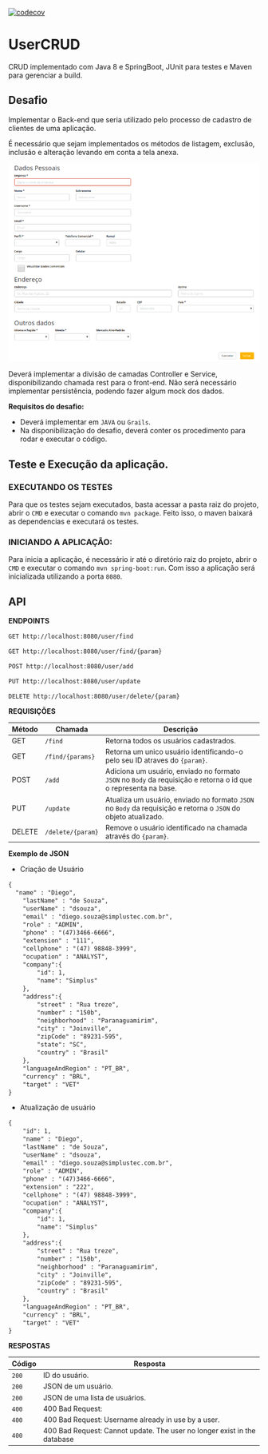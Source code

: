 [![codecov](https://codecov.io/gh/DiegoSouzaDev/UserCRUD/branch/master/graph/badge.svg)](https://codecov.io/gh/DiegoSouzaDev/UserCRUD)

# UserCRUD

CRUD implementado com Java 8 e SpringBoot, JUnit para testes e Maven para gerenciar a build.



## Desafio
Implementar o Back-end que seria utilizado pelo processo de cadastro de clientes de uma aplicação.

É necessário que sejam implementados os métodos de listagem, exclusão, inclusão e alteração levando em conta a tela anexa.

![Alt text](/user.png?raw=true )

Deverá implementar a divisão de camadas Controller e Service, disponibilizando chamada rest para o front-end. 
Não será necessário implementar persistência, podendo fazer algum mock dos dados. 


**Requisitos do desafio:**
* Deverá implementar em `JAVA` ou `Grails`.
* Na disponibilização do desafio, deverá conter os procedimento para rodar e executar o código.


## Teste e Execução da aplicação.

### EXECUTANDO OS TESTES
Para que os testes sejam executados, basta acessar a pasta raiz do projeto, abrir o `CMD` e executar o comando `mvn package`.
Feito isso, o maven baixará as dependencias e executará os testes.

### INICIANDO A APLICAÇÃO:

Para  inicia a aplicação, é necessário ir até o diretório raiz do projeto, abrir o `CMD` e executar o comando `mvn spring-boot:run`. 
Com isso a aplicação será inicializada utilizando a porta `8080`.


## API

**ENDPOINTS**
```
GET http://localhost:8080/user/find
```
```
GET http://localhost:8080/user/find/{param}
```
```
POST http://localhost:8080/user/add
```
```
PUT http://localhost:8080/user/update
```
```
DELETE http://localhost:8080/user/delete/{param}
```



**REQUISIÇÕES**

Método | Chamada | Descrição
------------ | ------------- | -------------
GET | `/find` | Retorna todos os usuários cadastrados.
GET | `/find/{params}` | Retorna um unico usuário identificando-o pelo seu ID atraves do `{param}`.
POST | `/add` | Adiciona um usuário, enviado no formato `JSON` no `Body` da requisição e retorna o id que o representa na base.
PUT | `/update` | Atualiza um usuário, enviado no formato `JSON` no `Body` da requisição e retorna o `JSON` do objeto atualizado.
DELETE | `/delete/{param}` | Remove o usuário identificado na chamada através do `{param}`.

**Exemplo de JSON**

* Criação de Usuário
```
{ 
  "name" : "Diego",
	"lastName" : "de Souza",
	"userName" : "dsouza",
	"email" : "diego.souza@simplustec.com.br",
	"role" : "ADMIN",
	"phone" : "(47)3466-6666",
	"extension" : "111",
	"cellphone" : "(47) 98848-3999",
	"ocupation" : "ANALYST",
	"company":{
		"id": 1,
		"name": "Simplus"
	},
	"address":{
		"street" : "Rua treze",
		"number" : "150b",
		"neighborhood" : "Paranaguamirim",
		"city" : "Joinville",
		"zipCode" : "89231-595",
      	"state": "SC",
      	"country" : "Brasil"
	},
	"languageAndRegion" : "PT_BR",
	"currency" : "BRL",
	"target" : "VET"
}
```
* Atualização de usuário
```
{
  	"id": 1,
	"name" : "Diego",
	"lastName" : "de Souza",
	"userName" : "dsouza",
	"email" : "diego.souza@simplustec.com.br",
	"role" : "ADMIN",
	"phone" : "(47)3466-6666",
	"extension" : "222",
	"cellphone" : "(47) 98848-3999",
	"ocupation" : "ANALYST",
	"company":{
		"id": 1,
		"name": "Simplus"
	},
	"address":{
		"street" : "Rua treze",
		"number" : "150b",
		"neighborhood" : "Paranaguamirim",
		"city" : "Joinville",
		"zipCode" : "89231-595",
		"country" : "Brasil"
	},
	"languageAndRegion" : "PT_BR",
	"currency" : "BRL",
	"target" : "VET"
}
```


**RESPOSTAS**

Código | Resposta
------------ | -------------
`200` | ID do usuário.
`200` | JSON de um usuário.
`200` | JSON de uma lista de usuários.
`400` | 400 Bad Request: 
`400` | 400 Bad Request: Username already in use by a user.
`400` | 400 Bad Request: Cannot update. The user no longer exist in the database
